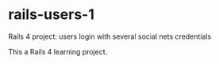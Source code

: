 rails-users-1
=============

Rails 4 project: users login with several social nets credentials

This a Rails 4 learning project.
